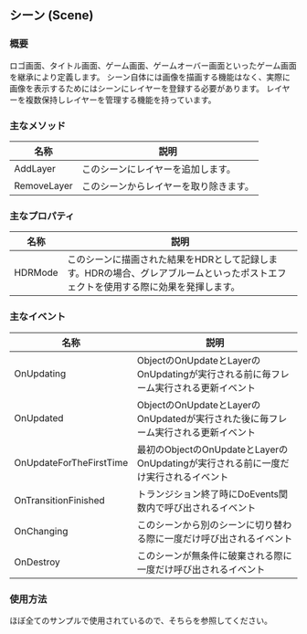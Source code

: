 ﻿## シーン (Scene)

### 概要

ロゴ画面、タイトル画面、ゲーム画面、ゲームオーバー画面といったゲーム画面を継承により定義します。
シーン自体には画像を描画する機能はなく、実際に画像を表示するためにはシーンにレイヤーを登録する必要があります。
レイヤーを複数保持しレイヤーを管理する機能を持っています。

### 主なメソッド

| 名称 | 説明 |
|---|---|
| AddLayer | このシーンにレイヤーを追加します。 |
| RemoveLayer | このシーンからレイヤーを取り除きます。 |

### 主なプロパティ

| 名称 | 説明 |
|---|---|
| HDRMode| このシーンに描画された結果をHDRとして記録します。HDRの場合、グレアブルームといったポストエフェクトを使用する際に効果を発揮します。 |

### 主なイベント

| 名称 | 説明 |
|---|---|
| OnUpdating | ObjectのOnUpdateとLayerのOnUpdatingが実行される前に毎フレーム実行される更新イベント |
| OnUpdated | ObjectのOnUpdateとLayerのOnUpdatedが実行された後に毎フレーム実行される更新イベント |
| OnUpdateForTheFirstTime | 最初のObjectのOnUpdateとLayerのOnUpdatingが実行される前に一度だけ実行されるイベント |
| OnTransitionFinished | トランジション終了時にDoEvents関数内で呼び出されるイベント |
| OnChanging | このシーンから別のシーンに切り替わる際に一度だけ呼び出されるイベント |
| OnDestroy | このシーンが無条件に破棄される際に一度だけ呼び出されるイベント |

### 使用方法

ほぼ全てのサンプルで使用されているので、そちらを参照してください。
